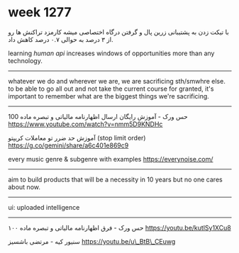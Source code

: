 # week 1277
با تیکت زدن به پشتیبانی زرین پال و گرفتن درگاه اختصاصی میشه کارمزد تراکنش ها رو از ۳ درصد به حوالی ۰.۷ درصد کاهش داد.

learning *human api* increases windows of opportunities more than any technology.

---

whatever we do and wherever we are, we are sacrificing sth/smwhre else.
to be able to go all out and not take the current course for granted, it's important to remember what are the biggest things we're sacrificing.

---

حس ورک - آموزش رایگان ارسال اظهارنامه مالیاتی و تبصره ماده 100
https://www.youtube.com/watch?v=nmm5D9KNDHc

آموزش حد ضرر تو معاملات کریپتو (stop limit order)
https://g.co/gemini/share/a6c401e869c9

every music genre & subgenre with examples
https://everynoise.com/

---

aim to build products that will be a necessity in 10 years but no one cares about now.

---

ui: uploaded intelligence

---

حس ورک - فرق اظهارنامه مالیاتی و تبصره ماده ۱۰۰
https://youtu.be/kutlSy1XCu8

سنیور کیه - مرتضی باشسیز
https://youtu.be/u\_BtB\_CEuwg